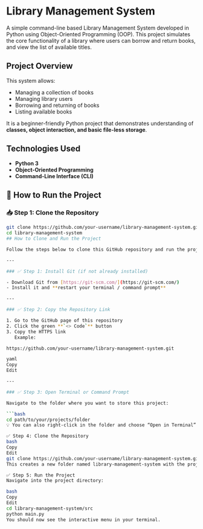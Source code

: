 # Library Management System
A simple command-line based Library Management System developed in Python using Object-Oriented Programming (OOP). 
This project simulates the core functionality of a library where users can borrow and return books, and view the list of available titles.
## Project Overview
This system allows:
- Managing a collection of books
- Managing library users
- Borrowing and returning of books
- Listing available books

It is a beginner-friendly Python project that demonstrates understanding of **classes, object interaction, and basic file-less storage**.
## Technologies Used
- **Python 3**
- **Object-Oriented Programming**
- **Command-Line Interface (CLI)**
## 🚀 How to Run the Project

### 📥 Step 1: Clone the Repository

```bash
git clone https://github.com/your-username/library-management-system.git
cd library-management-system
## How to Clone and Run the Project

Follow the steps below to clone this GitHub repository and run the project on your system.

---

### ✅ Step 1: Install Git (if not already installed)

- Download Git from [https://git-scm.com/](https://git-scm.com/)
- Install it and **restart your terminal / command prompt**

---

### ✅ Step 2: Copy the Repository Link

1. Go to the GitHub page of this repository  
2. Click the green **`<> Code`** button  
3. Copy the HTTPS link  
   Example:

https://github.com/your-username/library-management-system.git

yaml
Copy
Edit

---

### ✅ Step 3: Open Terminal or Command Prompt

Navigate to the folder where you want to store this project:

```bash
cd path/to/your/projects/folder
💡 You can also right-click in the folder and choose “Open in Terminal”

✅ Step 4: Clone the Repository
bash
Copy
Edit
git clone https://github.com/your-username/library-management-system.git
This creates a new folder named library-management-system with the project files inside it.

✅ Step 5: Run the Project
Navigate into the project directory:

bash
Copy
Edit
cd library-management-system/src
python main.py
You should now see the interactive menu in your terminal.

